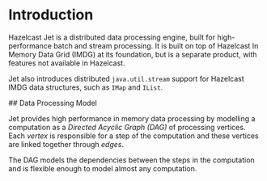 # Introduction

Hazelcast Jet is a distributed data processing engine, built for 
high-performance batch and stream processing. It is built on top of 
Hazelcast In Memory Data Grid (IMDG) at its foundation, but is a
separate product, with features not available in Hazelcast.

Jet also introduces distributed `java.util.stream` support for 
Hazelcast IMDG data structures, such as `IMap` and `IList`.

## Data Processing Model

Jet provides high performance in memory data processing by modelling 
a computation as a _Directed Acyclic Graph (DAG)_ of processing vertices.
Each _vertex_ is responsible for a step of the computation and these 
vertices are linked together through _edges_.

The DAG models the dependencies between the steps in the computation 
and is flexible enough to model almost any computation.







